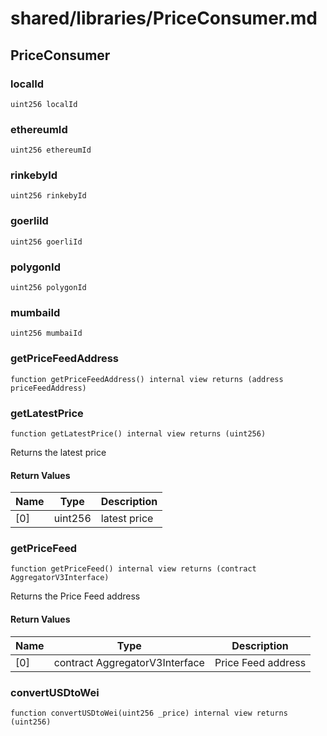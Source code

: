 # shared/libraries/PriceConsumer.md

## PriceConsumer

### localId

```solidity
uint256 localId
```

### ethereumId

```solidity
uint256 ethereumId
```

### rinkebyId

```solidity
uint256 rinkebyId
```

### goerliId

```solidity
uint256 goerliId
```

### polygonId

```solidity
uint256 polygonId
```

### mumbaiId

```solidity
uint256 mumbaiId
```

### getPriceFeedAddress

```solidity
function getPriceFeedAddress() internal view returns (address priceFeedAddress)
```

### getLatestPrice

```solidity
function getLatestPrice() internal view returns (uint256)
```

Returns the latest price

#### Return Values

| Name | Type    | Description  |
| ---- | ------- | ------------ |
| [0]  | uint256 | latest price |

### getPriceFeed

```solidity
function getPriceFeed() internal view returns (contract AggregatorV3Interface)
```

Returns the Price Feed address

#### Return Values

| Name | Type                           | Description        |
| ---- | ------------------------------ | ------------------ |
| [0]  | contract AggregatorV3Interface | Price Feed address |

### convertUSDtoWei

```solidity
function convertUSDtoWei(uint256 _price) internal view returns (uint256)
```
